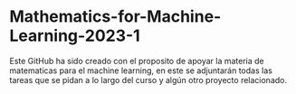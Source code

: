 # Mathematics-for-Machine-Learning-2023-1

Este GitHub ha sido creado con el proposito de apoyar la materia de matematicas para el machine learning, en este se adjuntarán todas las tareas que se pidan a lo largo del curso y algún otro proyecto relacionado.
